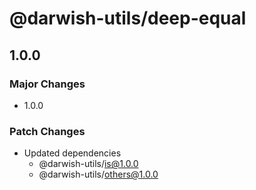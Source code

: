 # @darwish-utils/deep-equal

## 1.0.0

### Major Changes

- 1.0.0

### Patch Changes

- Updated dependencies
  - @darwish-utils/is@1.0.0
  - @darwish-utils/others@1.0.0
